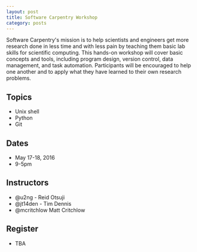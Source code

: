 ```yaml
---
layout: post
title: Software Carpentry Workshop
category: posts
---
```


Software Carpentry's mission is to help scientists and engineers get more research done in less time and with less pain by teaching them basic lab skills for scientific computing. This hands-on workshop will cover basic concepts and tools, including program design, version control, data management, and task automation. Participants will be encouraged to help one another and to apply what they have learned to their own research problems.

## Topics 

* Unix shell
* Python
* Git 

## Dates

* May 17-18, 2016
* 9-5pm 

## Instructors

* @u2ng - Reid Otsuji
* @jt14den - Tim Dennis 
* @mcritchlow Matt Critchlow

## Register 

* TBA 


